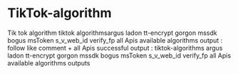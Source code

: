 # TikTok-algorithm
Tik tok algorithm  tiktok algorithmsargus ladon tt-encrypt gorgon mssdk bogus msToken s_v_web_id verify_fp all Apis available algorithms output : follow like comment + all Apis successful output : tiktok-algorithms argus ladon tt-encrypt gorgon mssdk bogus msToken s_v_web_id verify_fp all Apis available algorithms outputs 
